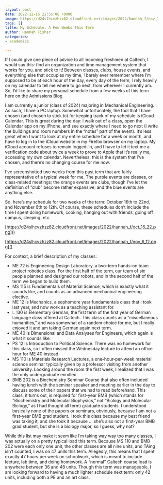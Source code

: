 ```yaml
---
layout: post
date: 2022-12-16 22:56:08 +0000
image: https://d24slhcvzhzz82.cloudfront.net/images/2022/hannah_f/nov_7.jpg
tags: []
title: My Schedule, A Few Weeks This Term
author: Hannah Fisher
categories:
- academics

---
```

If I could give one piece of advice to all incoming freshmen at Caltech, I would say this: find an organization and time management system that works for you, and stick to it! Between classes, clubs, house events, and everything else that occupies my time, I barely ever remember where I’m supposed to be at each hour of the day, every day of the term; I rely heavily on my calendar to tell me where to go next, from wherever I currently am. So, I’d like to share my personal schedule from a few weeks of this term here on the Admissions Blog.

I am currently a junior (class of 2024) majoring in Mechanical Engineering. As such, I have a PC laptop. Somewhat unfortunately, the tool that I have chosen (and chosen to stick to) for keeping track of my schedule is iCloud Calendar. This is great during the day: I walk out of a class, open the Calendar app on my iPhone, and see exactly where I need to go next (I write the buildings and room numbers in the “notes” part of the event). It’s less great when I want to look at my entire schedule for a week or month, and have to log in to the iCloud website in my Firefox browser on my laptop. My iCloud account refuses to remain logged-in, and I have to let it text me a verification code about twice a week to prove to Apple that it’s really me, accessing my own calendar. Nevertheless, this is the system that I’ve chosen, and there’s no changing course for me now.

I’ve screenshotted two weeks from this past term that are fairly representative of a typical week for me. The purple events are classes, or class-related meetings; the orange events are clubs, though I’ve let the definition of “club” become rather expansive; and the blue events are anything else.

So, here’s my schedule for two weeks of the term: October 16th to 22nd, and November 6th to 12th. Of course, these schedules don’t include the time I spent doing homework, cooking, hanging out with friends, going off campus, sleeping, etc.

[https://d24slhcvzhzz82.cloudfront.net/images/2022/hannah_f/oct_16_22.png]()

[https://d24slhcvzhzz82.cloudfront.net/images/2022/hannah_f/nov_6_12.png]()

For context, a brief description of my classes:

* ME 72 is Engineering Design Laboratory, a two-term hands-on team project robotics class. For the first half of the term, our team of six people planned and designed our robots, and in the second half of the term we began to build them.
* MS 115 is Fundamentals of Material Science, which is exactly what it sounds like, and counts as an advanced mechanical engineering elective.
* ME 12 is Mechanics, a sophomore year fundamentals class that I took last year, and now work as a teaching assistant for.
* L 130 is Elementary German, the first term of the first year of German language class offered at Caltech. This class counts as a “miscellaneous humanities,” and was somewhat of a random choice for me, but I really enjoyed it and am taking German again next term.
* ME 40 is Dimensional and Data Analyses for Engineers, which again is what it sounds like.
* PS 12 is Introduction to Political Science. There was no homework for this class, so I often missed the Wednesday lecture to attend an office hour for ME 40 instead.
* MS 110 is Materials Research Lectures, a one-hour-per-week material science seminar typically given by a professor visiting from another university. Looking around the room the first week, I realized that I was the only undergraduate enrolled.
* BMB 202 is a Biochemistry Seminar Course that also often included having lunch with the seminar speaker and meeting earlier in the day to discuss some of their papers that we had to read beforehand. This class, it turns out, is required for first-year BMB (which stands for “Biochemistry and Molecular Biophysics,” not “Biology and Molecular Biology,” as I had thought all term) graduate students. I understood basically none of the papers or seminars, obviously, because I am not a first-year BMB grad student. I took this class because my best friend was taking it, and she took it because … she’s also not a first-year BMB grad student, but she is a biology major, so I guess, why not?

While this list may make it seem like I’m taking way way too many classes, I was actually on a pretty typical load this term. Because MS 110 and BMB 202 were each only one unit, the other classes are all nine units, and TAing isn’t counted, I was on 47 units this term. Allegedly, this means that I spent exactly 47 hours per week on schoolwork, which is meant to include lecture, lab time, and doing homework. A “normal” Caltech course load is anywhere between 36 and 48 units. Though this term was manageable, I am looking forward to having a much lighter schedule next term: only 42 units, including both a PE and an art class.